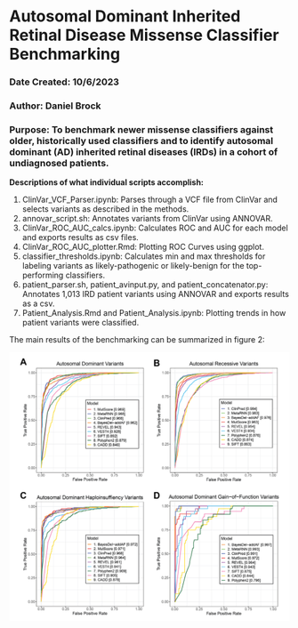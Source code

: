 # Autosomal Dominant Inherited Retinal Disease Missense Classifier Benchmarking
### Date Created: 10/6/2023
### Author: Daniel Brock
### Purpose: To benchmark newer missense classifiers against older, historically used classifiers and to identify autosomal dominant (AD) inherited retinal diseases (IRDs) in a cohort of undiagnosed patients. 

**Descriptions of what individual scripts accomplish:**

1. ClinVar_VCF_Parser.ipynb: Parses through a VCF file from ClinVar and selects variants as described in the methods.
2. annovar_script.sh: Annotates variants from ClinVar using ANNOVAR.
3. ClinVar_ROC_AUC_calcs.ipynb: Calculates ROC and AUC for each model and exports results as csv files.
4. ClinVar_ROC_AUC_plotter.Rmd: Plotting ROC Curves using ggplot.
5. classifier_thresholds.ipynb: Calculates min and max thresholds for labeling variants as likely-pathogenic or likely-benign for the top-performing classifiers.
6. patient_parser.sh, patient_avinput.py, and patient_concatenator.py: Annotates 1,013 IRD patient variants using ANNOVAR and exports results as a csv.
7. Patient_Analysis.Rmd and Patient_Analysis.ipynb: Plotting trends in how patient variants were classified.

The main results of the benchmarking can be summarized in figure 2: 

![Figure 2 ROC-AUC](figures/Artboard%202.jpg)